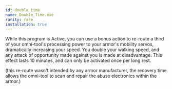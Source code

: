 ```yaml
---
id: double_time
name: Double_Time.exe
rarity: rare
installation: true
---
```

While this program is Active, you can use a bonus action to re-route a third of your omni-tool's processing power to
your armor's mobility servos, dramatically increasing your speed. You double your walking speed, and any attack of
opportunity made against you is made at disadvantage. This effect lasts 10 minutes, and can only be activated once per
long rest.

(this re-route wasn't intended by any armor manufacturer, the recovery time allows the omni-tool to scan and repair
the abuse electronics within the armor.)
